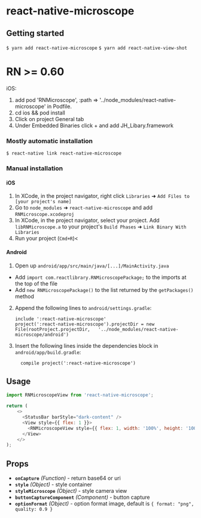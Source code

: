 
# react-native-microscope

## Getting started
`$ yarn add react-native-microscope`
`$ yarn add react-native-view-shot`

# RN >= 0.60
iOS:
1. add pod 'RNMicroscope', :path => '../node_modules/react-native-microscope' in Podfile.
2. cd ios && pod install
3. Click on project General tab
4. Under Embedded Binaries click + and add JH_Libary.framework

### Mostly automatic installation

`$ react-native link react-native-microscope`


### Manual installation


#### iOS

1. In XCode, in the project navigator, right click `Libraries` ➜ `Add Files to [your project's name]`
2. Go to `node_modules` ➜ `react-native-microscope` and add `RNMicroscope.xcodeproj`
3. In XCode, in the project navigator, select your project. Add `libRNMicroscope.a` to your project's `Build Phases` ➜ `Link Binary With Libraries`
4. Run your project (`Cmd+R`)<

#### Android

1. Open up `android/app/src/main/java/[...]/MainActivity.java`
  - Add `import com.reactlibrary.RNMicroscopePackage;` to the imports at the top of the file
  - Add `new RNMicroscopePackage()` to the list returned by the `getPackages()` method
2. Append the following lines to `android/settings.gradle`:
  	```
  	include ':react-native-microscope'
  	project(':react-native-microscope').projectDir = new File(rootProject.projectDir, 	'../node_modules/react-native-microscope/android')
  	```
3. Insert the following lines inside the dependencies block in `android/app/build.gradle`:
  	```
      compile project(':react-native-microscope')
  	```

## Usage
```javascript
import RNMicroscopeView from 'react-native-microscope';

return (
    <>
      <StatusBar barStyle="dark-content" />
      <View style={{ flex: 1 }}>
        <RNMicroscopeView style={{ flex: 1, width: '100%', height: '100%' }} />
      </View>
    </>
);
```

## Props
- **`onCapture`** _(Function)_ - return base64 or uri
- **`style`** _(Object)_ - style container
- **`styleMicroscope`** _(Object)_ - style camera view
- **`buttonCaptureComponent`** _(Component)_ - button capture
- **`optionFormat`** _(Object)_ - option format image, default is `{ format: "png", quality: 0.9 }`
